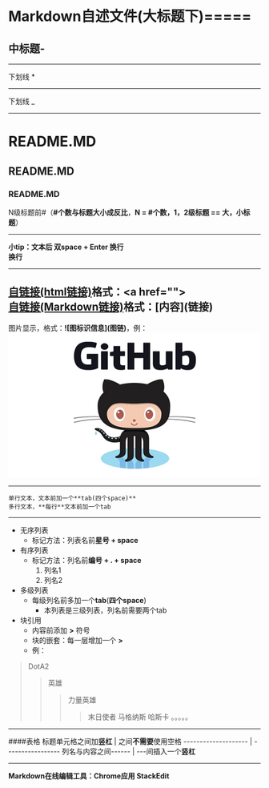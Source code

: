 Markdown自述文件(大标题下)=====
=====
中标题-
-----
____________
下划线 *
***********
下划线 _
____________
# README.MD
## README.MD
### README.MD
N级标题前#（**#**个数与标题大小成**反比**，**N = #个数，1，2级标题 == 大，小标题**）
____________
**小tip：文本后 双space + Enter 换行**  
**换行**
____________
<a href="https://github.com/whguardian/README-MD">自链接(html链接)</a>格式：\<a href=""\>  
[自链接(Markdown链接)](https://github.com/whguardian/README-MD "Markdown链接")格式：\[内容\]\(链接\)
------------
图片显示，格式：**!\[图标识信息\]\(图链\)**，例：  
![](Pic/github.jpg)

------------
    单行文本，文本前加一个**tab(四个space)**
    多行文本，**每行**文本前加一个tab
------------
* 无序列表  
    * 标记方法：列表名前**星号 + space**
* 有序列表
    * 标记方法：列名前**编号 + . + space**
	    1. 列名1
	    2. 列名2
* 多级列表
	* 每级列名前多加一个**tab**(**四个space**)
	    * 本列表是三级列表，列名前需要两个tab
* 块引用
	* 内容前添加 **>** 符号
	*  块的嵌套：每一层增加一个 **>**
	* 例：

>DotA2
>> 英雄
>>>力量英雄
>>>>末日使者 马格纳斯 哈斯卡 。。。。。

------------
####表格
标题单元格之间加**竖杠** | 之间**不需要**使用空格
-------------------- | -----------------
列名与内容之间------ | ---间插入一个**竖杠**

------------
**Markdown在线编辑工具：Chrome应用 StackEdit**


